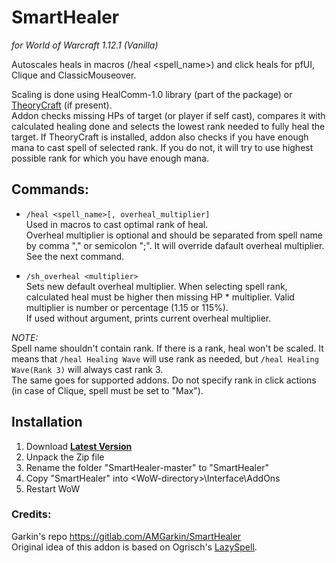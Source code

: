 # SmartHealer
*for World of Warcraft 1.12.1 (Vanilla)*

Autoscales heals in macros (/heal <spell_name>) and click heals for pfUI, Clique and ClassicMouseover.

Scaling is done using HealComm-1.0 library (part of the package) or [TheoryCraft](https://wow.curseforge.com/projects/project-1644) (if present).  
Addon checks missing HPs of target (or player if self cast), compares it with calculated healing done and selects the lowest rank needed to fully heal the target. If TheoryCraft is installed, addon also checks if you have enough mana to cast spell of selected rank. If you do not, it will try to use highest possible rank for which you have enough mana.

## Commands:
- `/heal <spell_name>[, overheal_multiplier]`  
  Used in macros to cast optimal rank of heal.  
  Overheal multiplier is optional and should be separated from spell name by comma "," or semicolon ";". It will override dafault overheal multiplier. See the next command.  

- `/sh_overheal <multiplier>`  
  Sets new default overheal multiplier. When selecting spell rank, calculated heal must be higher then missing HP * multiplier. Valid multiplier is number or percentage (1.15 or 115%).   
  If used without argument, prints current overheal multiplier.  

*NOTE:*  
Spell name shouldn't contain rank. If there is a rank, heal won't be scaled. It means that `/heal Healing Wave` will use rank as needed, but `/heal Healing Wave(Rank 3)` will always cast rank 3.  
The same goes for supported addons. Do not specify rank in click actions (in case of Clique, spell must be set to "Max").  

## Installation
1. Download **[Latest Version](https://gitlab.com/AMGarkin/SmartHealer/-/archive/master/SmartHealer-master.zip)**
2. Unpack the Zip file
3. Rename the folder "SmartHealer-master" to "SmartHealer"
4. Copy "SmartHealer" into \<WoW-directory\>\Interface\AddOns
5. Restart WoW

### Credits:
Garkin's repo https://gitlab.com/AMGarkin/SmartHealer  
Original idea of this addon is based on Ogrisch's [LazySpell](https://github.com/satan666/LazySpell).

